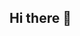 ## Hi there 👋

<!--
**mobina-violet/mobina-violet** is a ✨ _special_ ✨ repository because its `README.md` (this file) appears on your GitHub profile.

<img src"https://github-readme-stats.vercel.app/api?username=mobina-violet&show_icons=true&theme=merko" />
